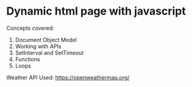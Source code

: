 # Dynamic html page with javascript

Concepts covered:
1. Document Object Model
2. Working with APIs
3. SetInterval and SetTimeout
4. Functions
5. Loops

Weather API Used: https://openweathermap.org/
